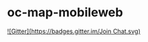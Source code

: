 # oc-map-mobileweb
[![Gitter](https://badges.gitter.im/Join Chat.svg)](https://gitter.im/code4hk/oc-map-mobileweb?utm_source=badge&utm_medium=badge&utm_campaign=pr-badge&utm_content=badge)